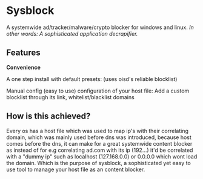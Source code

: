 # Sysblock

A systemwide ad/tracker/malware/crypto blocker for windows and linux. 
_In other words: A sophisticated application decrapifier._

## Features
**Convenience**

A one step install with default presets: (uses oisd's reliable blocklist)

Manual config (easy to use) configuration of your host file: Add a custom blocklist through its link, whitelist/blacklist domains

## How is this achieved?

Every os has a host file which was used to map ip's with their correlating domain, which was mainly used before dns was introduced, because host comes before the dns, it can make for a great systemwide content blocker as instead of for e.g correlating ad.com with its ip (192...) it'd be correlated with a "dummy ip" such as localhost (127.168.0.0) or 0.0.0.0 which wont load the domain. Which is the purpose of sysblock, a sophisticated yet easy to use tool to manage your host file as an content blocker.
